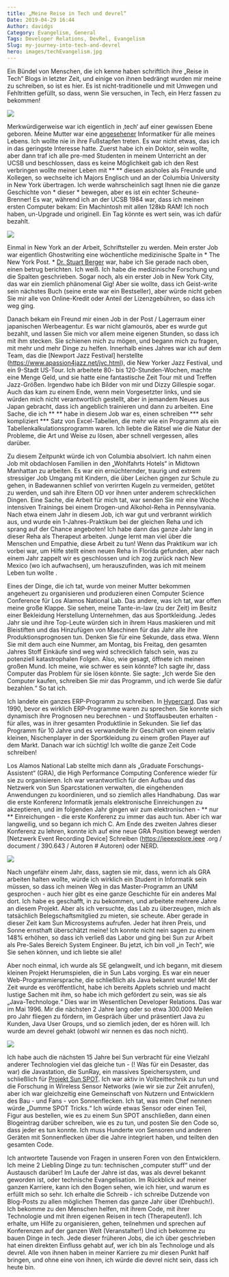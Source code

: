 ```yaml
---
title: „Meine Reise in Tech und devrel“
Date: 2019-04-29 16:44
Author: davidgs
Category: Evangelism, General
Tags: Developer Relations, DevRel, Evangelism
Slug: my-journey-into-tech-and-devrel
hero: images/techEvangelism.jpg
---
```


Ein Bündel von Menschen, die ich kenne haben schriftlich ihre „Reise in Tech“ Blogs in letzter Zeit, und einige von ihnen bedrängt wurden mir meine zu schreiben, so ist es hier. Es ist nicht-traditionelle und mit Umwegen und Fehltritten gefüllt, so dass, wenn Sie versuchen, in Tech, ein Herz fassen zu bekommen!

![](https://media.giphy.com/media/l0MYGeMQjSqhQ3UaI/giphy.gif)

Merkwürdigerweise war ich eigentlich in ‚tech‘ auf einer gewissen Ebene geboren. Meine Mutter war eine [angesehener](https://www.researchgate.net/scientific-contributions/34878680_Margaret_L_Simmons) Informatiker für alle meines Lebens. Ich wollte nie in ihre Fußstapfen treten. Es war nicht etwas, das ich in das geringste Interesse hatte. Zuerst habe ich ein Doktor, sein wollte, aber dann traf ich alle pre-med Studenten in meinem Unterricht an der UCSB und beschlossen, dass es keine Möglichkeit gab ich den Rest verbringen wollte meiner Leben mit ** ** diesen assholes als Freunde und Kollegen, so wechselte ich Majors Englisch und an der Columbia University in New York übertragen. Ich werde wahrscheinlich sagt Ihnen nie die ganze Geschichte von * dieser * bewegen, aber es ist ein echter Scheune-Brenner! Es war, während ich an der UCSB 1984 war, dass ich meinen ersten Computer bekam: Ein Machintosh mit allen 128kb RAM! Ich noch haben, un-Upgrade und originell. Ein Tag könnte es wert sein, was ich dafür bezahlt.

![](https://media.giphy.com/media/GoYG4cCQ21z9K/giphy.gif)

Einmal in New York an der Arbeit, Schriftsteller zu werden. Mein erster Job war eigentlich Ghostwriting eine wöchentliche medizinische Spalte in * The New York Post. * [Dr. Stuart Berger](https://www.independent.co.uk/life-style/dr-stuart-m-berger-was-thin-rich-and-famous-his-business-diet-and-staying-younger-longer-he-died-1430928.html) war, habe ich Sie gerade nach oben, einen betrug berichten. Ich weiß. Ich habe die medizinische Forschung und die Spalten geschrieben. Sogar noch, als ein erster Job in New York City, das war ein ziemlich phänomenal Gig! Aber sie wollte, dass ich Geist-write sein nächstes Buch (seine erste war ein Bestseller), aber würde nicht geben Sie mir alle von Online-Kredit oder Anteil der Lizenzgebühren, so dass ich weg ging.

Danach bekam ein Freund mir einen Job in der Post / Lagerraum einer japanischen Werbeagentur. Es war nicht glamourös, aber es wurde gut bezahlt, und lassen Sie mich vor allem meine eigenen Stunden, so dass ich mit ihm stecken. Sie schienen mich zu mögen, und begann mich zu fragen, mit mehr und mehr Dinge zu helfen. Innerhalb eines Jahres war ich auf dem Team, das die [Newport Jazz Festival] herstellte (https://www.apassion4jazz.net/jvc.html), die New Yorker Jazz Festival, und ein 9-Stadt US-Tour. Ich arbeitete 80- bis 120-Stunden-Wochen, machte eine Menge Geld, und sie hatte eine fantastische Zeit Tour mit und Treffen Jazz-Größen. Irgendwo habe ich Bilder von mir und Dizzy Gillespie sogar. Auch das kam zu einem Ende, wenn mein Vorgesetzter links, und sie würden mich nicht verantwortlich gestellt, aber in jemandem Neues aus Japan gebracht, dass ich angeblich trainieren und dann zu arbeiten. Eine Sache, die ich ** ** habe in diesem Job war es, einen schreiben *** sehr kompliziert *** Satz von Excel-Tabellen, die mehr wie ein Programm als ein Tabellenkalkulationsprogramm waren. Ich liebte die Rätsel wie die Natur der Probleme, die Art und Weise zu lösen, aber schnell vergessen, alles darüber.

Zu diesem Zeitpunkt würde ich von Columbia absolviert. Ich nahm einen Job mit obdachlosen Familien in den „Wohlfahrts Hotels“ in Midtown Manhattan zu arbeiten. Es war ein ernüchternder, traurig und extrem stressiger Job Umgang mit Kindern, die über Leichen gingen zur Schule zu gehen, in Badewannen schlief von verirrten Kugeln zu vermeiden, getötet zu werden, und sah ihre Eltern OD vor ihnen unter anderem schrecklichen Dingen. Eine Sache, die Arbeit für mich tat, war senden Sie mir eine Woche intensiven Trainings bei einem Drogen-und Alkohol-Reha in Pennsylvania. Nach etwa einem Jahr in diesem Job, ich war gut und verbrannt wirklich aus, und wurde ein 1-Jahres-Praktikum bei der gleichen Reha und ich sprang auf der Chance angeboten! Ich habe dann das ganze Jahr lang in dieser Reha als Therapeut arbeiten. Junge lernt man viel über die Menschen und Empathie, diese Arbeit zu tun! Wenn das Praktikum war ich vorbei war, um Hilfe stellt einen neuen Reha in Florida gefunden, aber nach einem Jahr zappelt wir es geschlossen und ich zog zurück nach New Mexico (wo ich aufwachsen), um herauszufinden, was ich mit meinem Leben tun wollte .

Eines der Dinge, die ich tat, wurde von meiner Mutter bekommen angeheuert zu organisieren und produzieren einen Computer Science Conference für Los Alamos National Lab. Das andere, was ich tat, war offen meine große Klappe. Sie sehen, meine Tante-in-law (zu der Zeit) im Besitz einer Bekleidung Herstellung Unternehmen, das aus Sportkleidung. Jedes Jahr sie und ihre Top-Leute würden sich in ihrem Haus maskieren und mit Bleistiften und das Hinzufügen von Maschinen für das Jahr alle ihre Produktionsprognosen tun. Denken Sie für eine Sekunde, dass etwa. Wenn Sie mit dem auch eine Nummer, am Montag, bis Freitag, den gesamten Jahres Stoff Einkäufe sind weg wird schrecklich falsch sein, was zu potenziell katastrophalen Folgen. Also, wie gesagt, öffnete ich meinen großen Mund. Ich meine, wie schwer es sein könnte? Ich sagte ihr, dass Computer das Problem für sie lösen könnte. Sie sagte: „Ich werde Sie den Computer kaufen, schreiben Sie mir das Programm, und ich werde Sie dafür bezahlen.“ So tat ich.

Ich landete ein ganzes ERP-Programm zu schreiben. In [Hypercard](https://www.google.com/url?sa=t&rct=j&q=&esrc=s&source=web&cd=7&cad=rja&uact=8&ved=2ahUKEwjP1MOCjfbhAhWL11kKHSeADFAQFjAGegQIDhAY&url=https%3A%2F%2Fen.wikipedia.org%2Fwiki%2FHyperCard&usg=AOvVaw0bLdGCwp06Qe9Q8yv8VLHI). Das war 1990, bevor es wirklich ERP-Programme waren zu sprechen. Sie konnte sich dynamisch ihre Prognosen neu berechnen - und Stoffausbeuten erhalten - für alles, was in ihrer gesamten Produktlinie in Sekunden. Sie lief das Programm für 10 Jahre und es verwandelte ihr Geschäft von einem relativ kleinen, Nischenplayer in der Sportkleidung zu einem großen Player auf dem Markt. Danach war ich süchtig! Ich wollte die ganze Zeit Code schreiben!

Los Alamos National Lab stellte mich dann als „Graduate Forschungs-Assistent“ (GRA), die High Performance Computing Conference wieder für sie zu organisieren. Ich war verantwortlich für den Aufbau und das Netzwerk von Sun Sparcstationen verwalten, die eingehenden Anwendungen zu koordinieren, und so ziemlich alles Handhabung. Das war die erste Konferenz Informatik jemals elektronische Einreichungen zu akzeptieren, und im folgenden Jahr gingen wir zum elektronischen - ** nur ** Einreichungen - die erste Konferenz zu immer das auch tun. Aber ich war langweilig, und so begann ich mich C. Am Ende des zweiten Jahres dieser Konferenz zu lehren, konnte ich auf eine neue GRA Position bewegt werden [Netzwerk Event Recording Device] Schreiben (https://ieeexplore.ieee .org / document / 390.643 / Autoren # Autoren) oder NERD.

![](https://media.giphy.com/media/yODVOeMxWBwBO/giphy.gif)

Nach ungefähr einem Jahr, dass, sagten sie mir, dass, wenn ich als GRA arbeiten halten wollte, würde ich wirklich ein Student in Informatik sein müssen, so dass ich meinen Weg in das Master-Programm an UNM gesprochen - auch hier gibt es eine ganze Geschichte für ein anderes Mal dort. Ich habe es geschafft, in zu bekommen, und arbeitete mehrere Jahre an diesem Projekt. Aber als ich versuchte, das Lab zu überzeugen, mich als tatsächlich Belegschaftsmitglied zu mieten, sie scheute. Aber gerade in dieser Zeit kam Sun Microsystems aufrufen. Jeder hat ihren Preis, und Sonne ernsthaft überschätzt meine! Ich konnte nicht nein sagen zu einem 148% erhöhen, so dass ich verließ das Labor und ging bei Sun zur Arbeit als Pre-Sales Bereich System Engineer. Bu jetzt, ich bin voll „in Tech“, wie Sie sehen können, und ich liebte sie alle!

Aber noch einmal, ich wurde als SE gelangweilt, und ich begann, mit diesem kleinen Projekt Herumspielen, die in Sun Labs vorging. Es war ein neuer Web-Programmiersprache, die schließlich als Java bekannt wurde! Mit der Zeit wurde es veröffentlicht, habe ich bereits Applets schrieb und macht lustige Sachen mit ihm, so habe ich mich gefördert zu sein, was sie als „Java-Technologe.“ Dies war im Wesentlichen Developer Relations. Das war im Mai 1996. Mir die nächsten 2 Jahre lang oder so etwa 300.000 Meilen pro Jahr fliegen zu fördern, im Gespräch über und präsentiert Java zu Kunden, Java User Groups, und so ziemlich jeden, der es hören will. Ich wurde am devrel gehakt (obwohl wir nennen es das noch nicht).

![](https://media.giphy.com/media/k1ivKz9Odrm92/giphy.gif)

Ich habe auch die nächsten 15 Jahre bei Sun verbracht für eine Vielzahl anderer Technologien viel das gleiche tun - (! Was für ein Desaster, das war) die Javastation, die SunRay, ein massives Speichersystem, und schließlich für [Projekt Sun SPOT](http://sunspotdev.org/). Ich war aktiv in Vollzeittechnik zu tun und die Forschung in Wireless Sensor Networks (wie wir sie zur Zeit anrufen), aber ich war gleichzeitig eine Gemeinschaft von Nutzern und Entwicklern des Bau - und Fans - von Sonnenflecken. Ich tat, was mein Chef nennen würde „Dumme SPOT Tricks.“ Ich würde etwas Sensor oder einen Teil, Figur aus bestellen, wie es zu einem Sun SPOT anschließen, dann einen Blogeintrag darüber schreiben, wie es zu tun, und posten Sie den Code so, dass jeder es tun konnte. Ich muss Hunderte von Sensoren und anderen Geräten mit Sonnenflecken über die Jahre integriert haben, und teilten den gesamten Code.

Ich antwortete Tausende von Fragen in unseren Foren von den Entwicklern. Ich meine 2 Liebling Dinge zu tun: technischen „computer stuff“ und der Austausch darüber! Im Laufe der Jahre ist das, was als devrel bekannt geworden ist, oder technische Evangelisation. Im Rückblick auf meiner ganzen Karriere, kann ich den Bogen sehen, wie ich hier, und warum es erfüllt mich so sehr. Ich erhalte die Schreib - ich schreibe Dutzende von Blog-Posts zu allen möglichen Themen das ganze Jahr über (Drehbuch!). Ich bekomme zu den Menschen helfen, mit ihrem Code, mit ihrer Technologie und mit ihren eigenen Reisen in tech (Therapeuten!). Ich erhalte, um Hilfe zu organisieren, gehen, teilnehmen und sprechen auf Konferenzen auf der ganzen Welt (Veranstalter!) Und ich bekomme zu bauen Dinge in tech. Jede dieser früheren Jobs, die ich über geschrieben hat einen direkten Einfluss gehabt auf, wer ich bin als Technologe und als devrel. Alle von ihnen haben in meiner Karriere zu mir diesen Punkt half bringen, und ohne eine von ihnen, ich würde die devrel nicht sein, dass ich heute bin.
